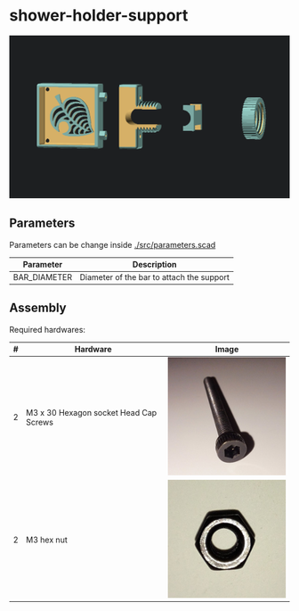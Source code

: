 # shower-holder-support

![shower holder support parts preview](./docs/shower_holder_support_part_preview.png)

## Parameters

Parameters can be change inside [./src/parameters.scad](./src/parameters.scad)

| Parameter | Description |
| --- | --- |
| BAR_DIAMETER | Diameter of the bar to attach the support |

## Assembly

Required hardwares:

| # | Hardware | Image |
| --- | --- | --- |
| 2 | M3 x 30 Hexagon socket Head Cap Screws | ![M3 x 30 Hexagon socket Head Cap Screws](./docs/M3_30_screw.jpg) |
| 2 | M3 hex nut | ![M3 hex nut](./docs/M3_nut.jpg) |
